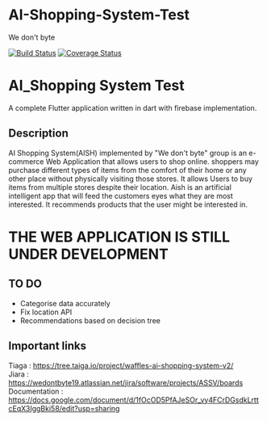 # AI-Shopping-System-Test
We don't byte

[![Build Status](https://www.travis-ci.com/waffles-code/AI-Shopping-System.svg?token=dcpaWhHWGZ4Cqqonf66J&branch=main)](https://www.travis-ci.com/waffles-code/AI-Shopping-System)
[![Coverage Status](https://coveralls.io/repos/github/waffles-code/waffles-code-AI-Shopping-System-v2/badge.svg?branch=main)](https://coveralls.io/github/waffles-code/waffles-code-AI-Shopping-System-v2?branch=main)

<!-- [![CI](https://github.com/Hardi-hood/AI-Shopping-System/actions/workflows/main.yml/badge.svg)](https://github.com/Hardi-hood/AI-Shopping-System/actions/workflows/main.yml) -->

# AI_Shopping System Test

A complete Flutter application written in dart with firebase implementation.


## Description

AI Shopping System(AISH) implemented by "We don't byte" group is an e-commerce Web Application that allows users to shop online. 
shoppers may purchase different types of items from the comfort of their home or any other place without physically
visiting those stores. It allows Users to buy items from multiple stores despite their location. Aish is an artificial intelligent
app that will feed the customers eyes what they are most interested. It recommends products that the user might be interested in.

# THE WEB APPLICATION IS STILL UNDER DEVELOPMENT

## TO DO 
- Categorise data accurately
- Fix location API
- Recommendations based on decision tree

## Important links
Tiaga : https://tree.taiga.io/project/waffles-ai-shopping-system-v2/ <br />
Jiara : https://wedontbyte19.atlassian.net/jira/software/projects/ASSV/boards <br />
Documentation : https://docs.google.com/document/d/1fOcOD5PfAJeSOr_vy4FCrDGsdkLrttcEqX3IggBki58/edit?usp=sharing


